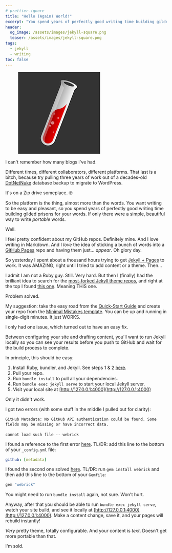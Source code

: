 ```yaml
---
# prettier-ignore
title: "Hello (Again) World!"
excerpt: "You spend years of perfectly good writing time building gilded prisons for your words. If only there were a simple, beautiful way to write PORTABLE words."
header:
  og_image: /assets/images/jekyll-square.png
  teaser: /assets/images/jekyll-square.png
tags:
  - jekyll
  - writing
toc: false
---
```


<figure class="align-left drop-image">
    <img src="/assets/images/jekyll-square.png">
</figure>

I can't remember how many blogs I've had.

Different times, different collaborators, different platforms. That last is a
bitch, because try pulling three years of work out of a decades-old
[DotNetNuke](https://www.dnnsoftware.com/) database backup to migrate to
WordPress.

It's on a Zip drive someplace. 🙄

So the platform is the thing, almost more than the words. You want writing to be
easy and pleasant, so you spend years of perfectly good writing time building
gilded prisons for your words. If only there were a simple, beautiful way to
write _portable_ words.

Well.

I feel pretty confident about my GitHub repos. Definitely mine. And I love
writing in Markdown. And I _love_ the idea of sticking a bunch of words into a
[GitHub Pages](https://pages.github.com/) repo and having them just... _appear_.
Oh glory day.

So yesterday I spent about a thousand hours trying to get
[Jekyll + Pages](https://docs.github.com/en/pages/setting-up-a-github-pages-site-with-jekyll)
to work. It was AMAZING, right until I tried to add content or a theme. Then...

I admit I am not a Ruby guy. Still. Very hard. But then I (finally) had the
brilliant idea to search for the
[most-forked Jekyll theme repos](https://github.com/search?o=desc&q=jekyll+theme&s=forks&type=Repositories),
and right at the top I found
[this one](https://github.com/mmistakes/minimal-mistakes). Meaning THIS one.

Problem solved.

My suggestion: take the easy road from the
[Quick-Start Guide](https://mmistakes.github.io/minimal-mistakes/docs/quick-start-guide/)
and create your repo from the
[Minimal Mistakes template](https://github.com/mmistakes/mm-github-pages-starter/generate).
You can be up and running in single-digit minutes. It just WORKS.

I only had one issue, which turned out to have an easy fix.

Between configuring your site and drafting content, you'll want to run Jekyll
locally so you can see your results before you push to GitHub and wait for the
build process to complete.

In principle, this should be easy:

1. Install Ruby, bundler, and Jekyll. See steps 1 & 2
   [here](https://jekyllrb.com/docs/#instructions).
2. Pull your repo.
3. Run `bundle install` to pull all your dependencies.
4. Run `bundle exec jekyll serve` to start your local Jekyll server.
5. Visit your local site at [http://127.0.0.1:4000](http://127.0.0.1:4000)

Only it didn't work.

I got two errors (with some stuff in the middle I pulled out for clarity):

```
GitHub Metadata: No GitHub API authentication could be found. Some fields may be missing or have incorrect data.

cannot load such file -- webrick
```

I found a reference to the first error
[here](https://github.com/github/pages-gem/issues/399). TL/DR: add this line to
the bottom of your `_config.yml` file:

```yml
github: [metadata]
```

I found the second one solved
[here](https://talk.jekyllrb.com/t/load-error-cannot-load-such-file-webrick/5417/2).
TL/DR: run `gem install webrick` and then add this line to the bottom of your
`Gemfile`:

```ruby
gem "webrick"
```

You might need to run `bundle install` again, not sure. Won't hurt.

Anyway, after that you should be able to run `bundle exec jekyll serve`, watch
your site build, and see it locally at
[http://127.0.0.1:4000](http://127.0.0.1:4000). Make a content change, save it,
and your pages will rebuild instantly!

_Very_ pretty theme, totally configurable. And your content is _text_. Doesn't
get more portable than that.

I'm sold.
